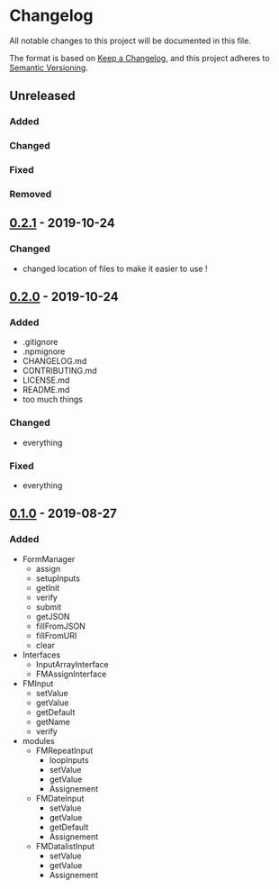 # Changelog
All notable changes to this project will be documented in this file.

The format is based on [Keep a Changelog](https://keepachangelog.com/en/1.0.0/),
and this project adheres to [Semantic Versioning](https://semver.org/spec/v2.0.0.html).

## Unreleased

### Added
### Changed
### Fixed
### Removed

## [0.2.1] - 2019-10-24

### Changed

- changed location of files to make it easier to use !

## [0.2.0] - 2019-10-24

### Added

- .gitignore
- .npmignore
- CHANGELOG.md
- CONTRIBUTING.md
- LICENSE.md
- README.md
- too much things

### Changed

- everything

### Fixed

- everything

## [0.1.0] - 2019-08-27

### Added

- FormManager
  - assign
  - setupInputs
  - getInit
  - verify
  - submit
  - getJSON
  - fillFromJSON
  - fillFromURI
  - clear
- Interfaces
  - InputArrayInterface
  - FMAssignInterface
- FMInput
  - setValue
  - getValue
  - getDefault
  - getName
  - verify
- modules
  - FMRepeatInput
    - loopInputs
    - setValue
    - getValue
    - Assignement
  - FMDateInput
    - setValue
    - getValue
    - getDefault
    - Assignement
  - FMDatalistInput
    - setValue
    - getValue
    - Assignement
<!-- [Unreleased]: https://github.com/olivierlacan/keep-a-changelog/compare/v1.0.0...HEAD -->
[0.2.1]: https://git.delta-wings.net/dzeio/FormManager/src/tag/0.2.1
[0.2.0]: https://git.delta-wings.net/dzeio/FormManager/src/tag/0.2.0
[0.1.0]: https://git.delta-wings.net/dzeio/FormManager/src/tag/0.1.0
